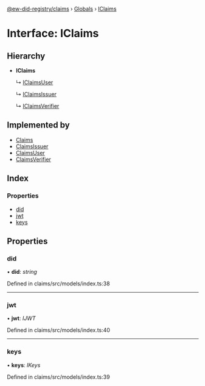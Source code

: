 [@ew-did-registry/claims](../README.md) › [Globals](../globals.md) › [IClaims](iclaims.md)

# Interface: IClaims

## Hierarchy

* **IClaims**

  ↳ [IClaimsUser](iclaimsuser.md)

  ↳ [IClaimsIssuer](iclaimsissuer.md)

  ↳ [IClaimsVerifier](iclaimsverifier.md)

## Implemented by

* [Claims](../classes/claims.md)
* [ClaimsIssuer](../classes/claimsissuer.md)
* [ClaimsUser](../classes/claimsuser.md)
* [ClaimsVerifier](../classes/claimsverifier.md)

## Index

### Properties

* [did](iclaims.md#did)
* [jwt](iclaims.md#jwt)
* [keys](iclaims.md#keys)

## Properties

###  did

• **did**: *string*

Defined in claims/src/models/index.ts:38

___

###  jwt

• **jwt**: *IJWT*

Defined in claims/src/models/index.ts:40

___

###  keys

• **keys**: *IKeys*

Defined in claims/src/models/index.ts:39
